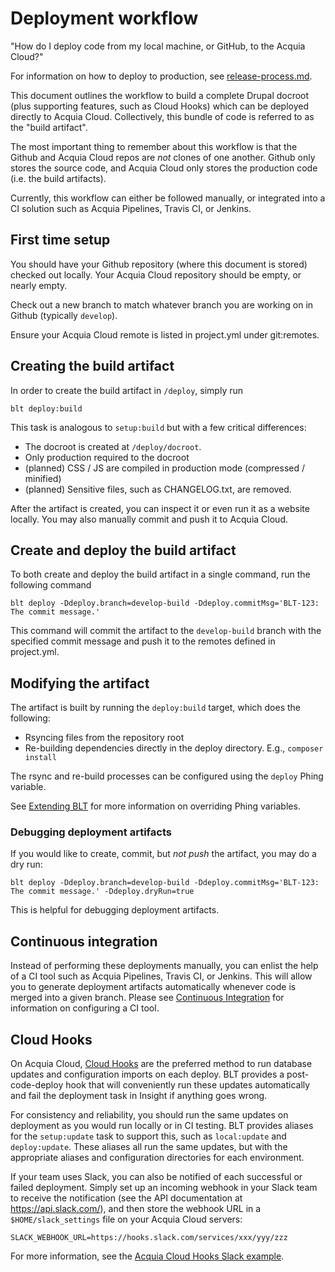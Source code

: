 # Deployment workflow

"How do I deploy code from my local machine, or GitHub, to the Acquia Cloud?"

For information on how to deploy to production, see [release-process.md](release-process.md).

This document outlines the workflow to build a complete Drupal docroot (plus supporting features, such as Cloud Hooks) which can be deployed directly to Acquia Cloud. Collectively, this bundle of code is referred to as the "build artifact".

The most important thing to remember about this workflow is that the Github and Acquia Cloud repos are _not_ clones of one another. Github only stores the source code, and Acquia Cloud only stores the production code (i.e. the build artifacts).

Currently, this workflow can either be followed manually, or integrated into a CI solution such as Acquia Pipelines, Travis CI, or Jenkins.

## First time setup

You should have your Github repository (where this document is stored) checked out locally. Your Acquia Cloud repository should be empty, or nearly empty.

Check out a new branch to match whatever branch you are working on in Github (typically `develop`).

Ensure your Acquia Cloud remote is listed in project.yml under git:remotes.

## Creating the build artifact

In order to create the build artifact in `/deploy`, simply run

    blt deploy:build

This task is analogous to `setup:build` but with a few critical differences:

* The docroot is created at `/deploy/docroot`.
* Only production required to the docroot
* (planned) CSS / JS are compiled in production mode (compressed / minified)
* (planned) Sensitive files, such as CHANGELOG.txt, are removed.

After the artifact is created, you can inspect it or even run it as a website locally. You may also manually commit and push it to Acquia Cloud.

## Create and deploy the build artifact

To both create and deploy the build artifact in a single command, run the following command

    blt deploy -Ddeploy.branch=develop-build -Ddeploy.commitMsg='BLT-123: The commit message.'

This command will commit the artifact to the `develop-build` branch with the specified commit message and push it to the remotes defined in project.yml.

## Modifying the artifact

The artifact is built by running the `deploy:build` target, which does the following:

* Rsyncing files from the repository root
* Re-building dependencies directly in the deploy directory. E.g., `composer install`

The rsync and re-build processes can be configured using the `deploy` Phing variable.

See [Extending BLT](extending-blt.md) for more information on overriding Phing variables.

### Debugging deployment artifacts

If you would like to create, commit, but _not push_ the artifact, you may do a dry run:

    blt deploy -Ddeploy.branch=develop-build -Ddeploy.commitMsg='BLT-123: The commit message.' -Ddeploy.dryRun=true

This is helpful for debugging deployment artifacts.

## Continuous integration

Instead of performing these deployments manually, you can enlist the help of a CI tool such as Acquia Pipelines, Travis CI, or Jenkins. This will allow you to generate deployment artifacts automatically whenever code is merged into a given branch. Please see [Continuous Integration](ci.md) for information on configuring a CI tool.

## Cloud Hooks

On Acquia Cloud, [Cloud Hooks](https://docs.acquia.com/cloud/manage/cloud-hooks) are the preferred method to run database updates and configuration imports on each deploy. BLT provides a post-code-deploy hook that will conveniently run these updates automatically and fail the deployment task in Insight if anything goes wrong.

For consistency and reliability, you should run the same updates on deployment as you would run locally or in CI testing. BLT provides aliases for the `setup:update` task to support this, such as `local:update` and `deploy:update`. These aliases all run the same updates, but with the appropriate aliases and configuration directories for each environment.

If your team uses Slack, you can also be notified of each successful or failed deployment. Simply set up an incoming webhook in your Slack team to receive the notification (see the API documentation at https://api.slack.com/), and then store the webhook URL in a `$HOME/slack_settings` file on your Acquia Cloud servers:

    SLACK_WEBHOOK_URL=https://hooks.slack.com/services/xxx/yyy/zzz

For more information, see the [Acquia Cloud Hooks Slack example](https://github.com/acquia/cloud-hooks/tree/master/samples/slack).
